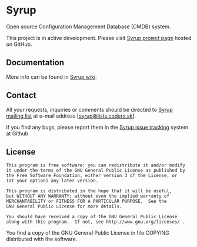 Syrup
=====

Open source Configuration Management Database (CMDB) system.

This project is in active development.
Please visit [Syrup project page](https://github.com/beli-sk/syrup) hosted on GitHub.

Documentation
-------------
More info can be found in [Syrup wiki](https://github.com/beli-sk/syrup/wiki).

Contact
-------
All your requests, inquiries or comments should be directed to
[Syrup mailing list](http://www.coders.sk/lists/listinfo/syrup) at e-mail address
[syrup@lists.coders.sk].

If you find any bugs, please report them in the [Syrup issue tracking](https://github.com/beli-sk/syrup/issues) system at Github

License
-------
```
This program is free software: you can redistribute it and/or modify
it under the terms of the GNU General Public License as published by
the Free Software Foundation, either version 3 of the License, or
(at your option) any later version.

This program is distributed in the hope that it will be useful,
but WITHOUT ANY WARRANTY; without even the implied warranty of
MERCHANTABILITY or FITNESS FOR A PARTICULAR PURPOSE.  See the
GNU General Public License for more details.

You should have received a copy of the GNU General Public License
along with this program.  If not, see http://www.gnu.org/licenses/ .
```
You find a copy of the GNU General Public License in file COPYING distributed with the software.

